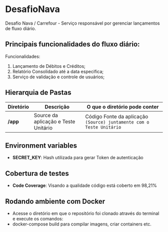 # DesafioNava
Desafio Nava / Carrefour - Serviço responsável por gerenciar lançamentos de fluxo diário.

## Principais funcionalidades do fluxo diário:

Funcionalidades:

<ol>
	<li> Lançamento de Débitos e Créditos; </li>
	<li> Relatório Consolidado até a data especifica; </li>
	<li> Serviço de validação e controle de usuários; </li>
</ol>


## Hierarquia de Pastas


| **Diretório**                                 | **Descrição**                        | **O que o diretório pode conter**                                                                                                               |
| -------------------------------------------   |--------------------------------------|-------------------------------------------------------------------------------------------------------------------------------------------------|
| **/app**                                      | Source da aplicação e Teste Unitário | Código Fonte da aplicação `(Source) juntamente com o Teste Unitário`                                                                              |


## Environment variables
- **SECRET_KEY**: Hash utilizada para gerar Token de autenticação

## Cobertura de testes
- **Code Coverage**: Visando a qualidade código está coberto em 98,21% 

## Rodando ambiente com Docker
- Acesse o diretório em que o repositório foi clonado através do terminal e execute os comandos:
- docker-compose build para compilar imagens, criar containers etc.



